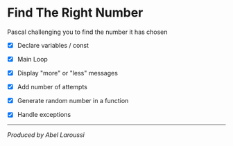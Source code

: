 # Find The Right Number

Pascal challenging you to find the number it has chosen

- [x] Declare variables / const

- [x] Main Loop

- [x] Display "more" or "less" messages

- [x] Add number of attempts

- [x] Generate random number in a function

- [x] Handle exceptions

---

*Produced by Abel Laroussi*
